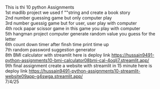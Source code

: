 This is thi 10 python Assignments <br/>
1st madlib project we used f ""string and create a book story <br/>
2nd number guessing game but only computer play <br/>
3rd number guessig game but for user, user play with computer <br/>
4th rock papar scissor game in this game you play with computer  <br/>
5th hangman project computer generate random value you guess for the letter  <br/>
6th count down timer after finsh time print time up <br/>
7th random password suggestion generator <br/>
8th BMI calculator with streamlit  here is deploy link https://hussain9491-python-assignments10-bmi-calculator08bmi-cal-4oqli7.streamlit.app/<br/>
9th final assignment create a website with streamlit in 15 minute here is deploy link https://hussain9491-python-assignments10-streamlit-website09app-g4swga.streamlit.app/ <br/>
7/4/25
